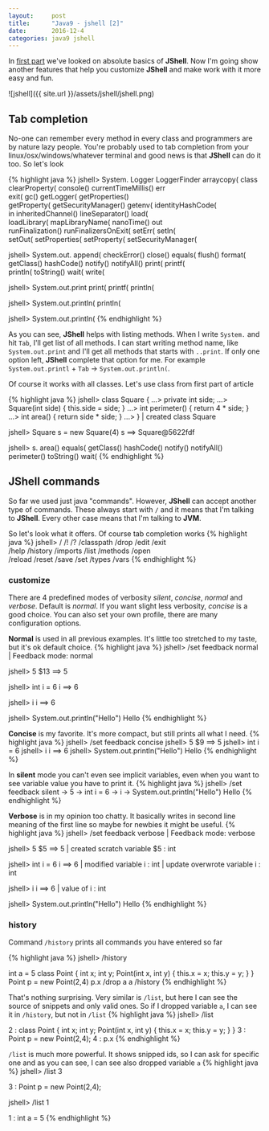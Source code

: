 ```yaml
---
layout:     post
title:      "Java9 - jshell [2]"
date:       2016-12-4
categories: java9 jshell
---
```


In [first part] we've looked on absolute basics of **JShell**. Now I'm going show another features that help you customize **JShell** and make work with it more easy and fun.

<!--more-->

![jshell]({{ site.url }}/assets/jshell/jshell.png) 

## Tab completion
No-one can remember every method in every class and programmers are by nature lazy people. You're probably used to tab completion from your linux/osx/windows/whatever terminal and good news is that **JShell** can do it too. So let's look

{% highlight java %}
jshell> System.
Logger                 LoggerFinder           arraycopy(             class                  
clearProperty(         console()              currentTimeMillis()    err                    
exit(                  gc()                   getLogger(             getProperties()        
getProperty(           getSecurityManager()   getenv(                identityHashCode(      
in                     inheritedChannel()     lineSeparator()        load(                  
loadLibrary(           mapLibraryName(        nanoTime()             out                    
runFinalization()      runFinalizersOnExit(   setErr(                setIn(                 
setOut(                setProperties(         setProperty(           setSecurityManager(    

jshell> System.out.
append(        checkError()   close()        equals(        flush()        format(        
getClass()     hashCode()     notify()       notifyAll()    print(         printf(        
println(       toString()     wait(          write(         

jshell> System.out.print
print(     printf(    println(   

jshell> System.out.println(
println(   

jshell> System.out.println(
{% endhighlight %}

As you can see, **JShell** helps with listing methods. When I write `System.` and hit `Tab`, I'll get list of all methods. I can start writing method name, like `System.out.print` and I'll get all methods that starts with `..print`. If only one option left, **JShell** complete that option for me. For example `System.out.printl` + `Tab` -> `System.out.println(`.

Of course it works with all classes. Let's use class from first part of article

{% highlight java %}
jshell> class Square {
   ...> private int side;
   ...> Square(int side) { this.side = side; }
   ...> int perimeter() { return 4 * side; }
   ...> int area() { return side * side; }
   ...> }
|  created class Square

jshell> Square s = new Square(4)
s ==> Square@5622fdf

jshell> s.
area()        equals(       getClass()    hashCode()    notify()      notifyAll()   
perimeter()   toString()    wait(
{% endhighlight %}

## JShell commands
So far we used just java "commands". However, **JShell** can accept another type of commands. These always start with `/` and it means that I'm talking to **JShell**. Every other case means that I'm talking to **JVM**.

So let's look what it offers. Of course tab completion works
{% highlight java %}
jshell> /
/!            /?            /classpath    /drop         /edit         /exit         
/help         /history      /imports      /list         /methods      /open         
/reload       /reset        /save         /set          /types        /vars
{% endhighlight %}

### customize
There are 4 predefined modes of verbosity *silent*, *concise*, *normal* and *verbose*. Default is *normal*. If you want slight less verbosity, *concise* is a good choice. You can also set your own profile, there are many configuration options.


**Normal** is used in all previous examples. It's little too stretched to my taste, but it's ok default choice.
{% highlight java %}
jshell> /set feedback normal
|  Feedback mode: normal

jshell> 5
$13 ==> 5

jshell> int i = 6
i ==> 6

jshell> i
i ==> 6

jshell> System.out.println("Hello")
Hello
{% endhighlight %}


**Concise** is my favorite. It's more compact, but still prints all what I need.
{% highlight java %}
jshell> /set feedback concise 
jshell> 5
$9 ==> 5
jshell> int i = 6
jshell> i
i ==> 6
jshell> System.out.println("Hello")
Hello
{% endhighlight %}


In **silent** mode you can't even see implicit variables, even when you want to see variable value you have to print it.
{% highlight java %}
jshell> /set feedback silent
-> 5
-> int i = 6
-> i
-> System.out.println("Hello")
Hello
{% endhighlight %}


**Verbose** is in my opinion too chatty. It basically writes in second line meaning of the first line so maybe for newbies it might be useful.
{% highlight java %}
jshell> /set feedback verbose
|  Feedback mode: verbose

jshell> 5
$5 ==> 5
|  created scratch variable $5 : int

jshell> int i = 6
i ==> 6
|  modified variable i : int
|    update overwrote variable i : int

jshell> i
i ==> 6
|  value of i : int

jshell> System.out.println("Hello")
Hello
{% endhighlight %}

### history
Command `/history` prints all commands you have entered so far

{% highlight java %}
jshell> /history

int a = 5
class Point {
int x;
int y;
Point(int x, int y) {
this.x = x;
this.y = y;
}
}
Point p = new Point(2,4)
p.x
/drop a
a
/history
{% endhighlight %}

That's nothing surprising. Very similar is `/list`, but here I can see the source of snippets and only valid ones. So if I dropped variable `a`, I can see it in `/history`, but not in `/list`
{% highlight java %}
jshell> /list

   2 : class Point {
       int x;
       int y;
       Point(int x, int y) {
       this.x = x;
       this.y = y;
       }
       }
   3 : Point p = new Point(2,4);
   4 : p.x
{% endhighlight %}

`/list` is much more powerful. It shows snipped ids, so I can ask for specific one and as you can see, I can see also dropped variable `a`
{% highlight java %}
jshell> /list 3

   3 : Point p = new Point(2,4);

jshell> /list 1

   1 : int a = 5
{% endhighlight %}



[first part]: /java9-jshell-1
